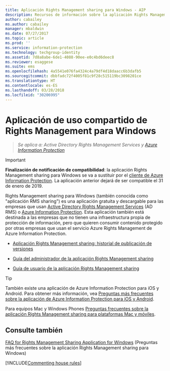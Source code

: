 ```yaml
---
title: Aplicación Rights Management sharing para Windows - AIP
description: Recursos de información sobre la aplicación Rights Management sharing para Windows. Se trata de una aplicación gratuita y descargable para organizaciones que usan Active Directory Rights Management Services (AD RMS) o Azure Information Protection, así como para las organizaciones que no tienen su propia infraestructura de protección de la información pero quieren consumir contenido protegido por otras organizaciones que usan Azure Information Protection.
author: cabailey
ms.author: cabailey
manager: mbaldwin
ms.date: 07/27/2017
ms.topic: article
ms.prod: ''
ms.service: information-protection
ms.technology: techgroup-identity
ms.assetid: 7d8a8abe-6de1-4088-90ee-e0c4bd6deec8
ms.reviewer: esaggese
ms.suite: ems
ms.openlocfilehash: 4a5541e076fa4324c4a79df4d18daacc6b3dafb5
ms.sourcegitcommit: dbbfadc72f4005f81c9f28c515119bc3098201ce
ms.translationtype: HT
ms.contentlocale: es-ES
ms.lasthandoff: 03/28/2018
ms.locfileid: "30206995"
---
```

# <a name="rights-management-sharing-application-for-windows"></a>Aplicación de uso compartido de Rights Management para Windows

>*Se aplica a: Active Directory Rights Management Services y [Azure Information Protection](https://azure.microsoft.com/pricing/details/information-protection)*

> [!IMPORTANT]
> **Finalización de notificación de compatibilidad**: la aplicación Rights Management sharing para Windows se va a sustituir por el [cliente de Azure Information Protection](aip-client.md). La aplicación anterior dejará de ser compatible el 31 de enero de 2019. 


Rights Management sharing para Windows (también conocida como "aplicación RMS sharing") es una aplicación gratuita y descargable para las empresas que usan [Active Directory Rights Management Services](https://technet.microsoft.com/library/cc772403.aspx) (AD RMS) o [Azure Information Protection](../understand-explore/what-is-information-protection.md). Esta aplicación también está destinada a las empresas que no tienen una infraestructura propia de protección de información, pero que quieren consumir contenido protegido por otras empresas que usan el servicio Azure Rights Management de Azure Information Protection.

-   [Aplicación Rights Management sharing: historial de publicación de versiones](sharing-app-version-release-history.md)

-   [Guía del administrador de la aplicación Rights Management sharing](sharing-app-admin-guide.md)

-   [Guía de usuario de la aplicación Rights Management sharing](sharing-app-user-guide.md)

> [!TIP]
> También existe una aplicación de Azure Information Protection para iOS y Android. Para obtener más información, vea [Preguntas más frecuentes sobre la aplicación de Azure Information Protection para iOS y Android](mobile-app-faq.md ).
> 
> Para equipos Mac y Windows Phones [Preguntas frecuentes sobre la aplicación Rights Management sharing para plataformas Mac y móviles](http://technet.microsoft.com/dn451248).

## <a name="see-also"></a>Consulte también
[FAQ for Rights Management Sharing Application for Windows](http://technet.microsoft.com/dn467883) (Preguntas más frecuentes sobre la aplicación Rights Management sharing para Windows)

[!INCLUDE[Commenting house rules](../includes/houserules.md)]
